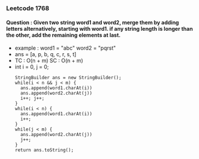 ### Leetcode 1768
#### Question : Given two string word1 and word2, merge them by adding letters alternatively, starting with word1. if any string length is longer than the other, add the remaining elements at last.
- example : word1 = "abc" word2 = "pqrst"
- ans = [a, p, b, q, c, r, s, t]
- TC : O(n + m) SC : O(n + m)
- int i = 0, j = 0;
  ```
  StringBuilder ans = new StringBuilder();
  while(i < n && j < m) {
    ans.append(word1.charAt(i))
    ans.append(word2.charAt(j))
    i++; j++;
  }
  while(i < n) {
    ans.append(word1.charAt(i))
    i++;
  }
  while(j < m) {
    ans.append(word2.charAt(j))
    j++;
  }
  return ans.toString();
  ```
              
